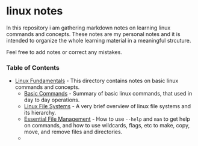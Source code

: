 # linux notes

In this repository i am gathering markdown notes on learning linux commands and concepts. These notes are my personal notes and it is intended to organize the whole learning material in a meaningful strcuture.

Feel free to add notes or correct any mistakes.

### Table of Contents
- [Linux Fundamentals](linux-fundamentals) - This directory contains notes on basic linux commands and concepts.
   - [Basic Commands](linux-fundamentals/BasicCommands.md) - Summary of basic linux commands, that used in day to day operations.
   - [Linux File Systems](linux-fundamentals/LinuxFileSystems.md) - A very brief overview of linux file systems and its hierarchy.
   - [Essential File Management](linux-fundamentals/EssentialFileManagement.md) - How to use ``--help`` and ``man`` to get help on commands, and how to use wildcards, flags, etc to make, copy, move, and remove files and directories.
   - 
   